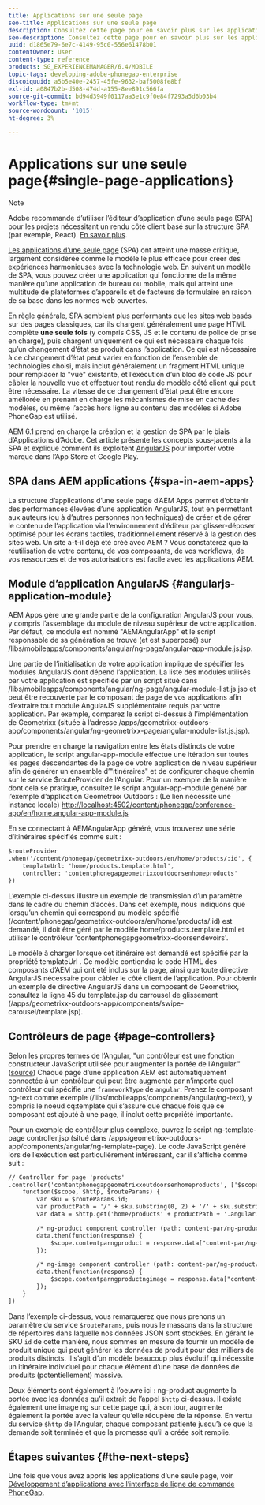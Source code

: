 ```yaml
---
title: Applications sur une seule page
seo-title: Applications sur une seule page
description: Consultez cette page pour en savoir plus sur les applications d’une seule page, c’est-à-dire que vous pouvez créer une application qui fonctionne de la même manière qu’une application de bureau ou mobile.
seo-description: Consultez cette page pour en savoir plus sur les applications d’une seule page, c’est-à-dire que vous pouvez créer une application qui fonctionne de la même manière qu’une application de bureau ou mobile.
uuid: d1865e79-6e7c-4149-95c0-556e61478b01
contentOwner: User
content-type: reference
products: SG_EXPERIENCEMANAGER/6.4/MOBILE
topic-tags: developing-adobe-phonegap-enterprise
discoiquuid: a5b5e40e-2457-45fe-9632-baf5008fe8bf
exl-id: a0847b2b-d508-474d-a155-8ee891c566fa
source-git-commit: bd94d3949f0117aa3e1c9f0e84f7293a5d6b03b4
workflow-type: tm+mt
source-wordcount: '1015'
ht-degree: 3%

---
```


# Applications sur une seule page{#single-page-applications}

>[!NOTE]
>
>Adobe recommande d’utiliser l’éditeur d’application d’une seule page (SPA) pour les projets nécessitant un rendu côté client basé sur la structure SPA (par exemple, React). [En savoir plus](/help/sites-developing/spa-overview.md).

[Les applications d’une seule page](https://en.wikipedia.org/wiki/Single-page_application)  (SPA) ont atteint une masse critique, largement considérée comme le modèle le plus efficace pour créer des expériences harmonieuses avec la technologie web. En suivant un modèle de SPA, vous pouvez créer une application qui fonctionne de la même manière qu’une application de bureau ou mobile, mais qui atteint une multitude de plateformes d’appareils et de facteurs de formulaire en raison de sa base dans les normes web ouvertes.

En règle générale, SPA semblent plus performants que les sites web basés sur des pages classiques, car ils chargent généralement une page HTML complète **une seule fois** (y compris CSS, JS et le contenu de police de prise en charge), puis chargent uniquement ce qui est nécessaire chaque fois qu’un changement d’état se produit dans l’application. Ce qui est nécessaire à ce changement d’état peut varier en fonction de l’ensemble de technologies choisi, mais inclut généralement un fragment HTML unique pour remplacer la &quot;vue&quot; existante, et l’exécution d’un bloc de code JS pour câbler la nouvelle vue et effectuer tout rendu de modèle côté client qui peut être nécessaire. La vitesse de ce changement d’état peut être encore améliorée en prenant en charge les mécanismes de mise en cache des modèles, ou même l’accès hors ligne au contenu des modèles si Adobe PhoneGap est utilisé.

AEM 6.1 prend en charge la création et la gestion de SPA par le biais d’Applications d’Adobe. Cet article présente les concepts sous-jacents à la SPA et explique comment ils exploitent [AngularJS](https://angularjs.org/) pour importer votre marque dans l’App Store et Google Play.

## SPA dans AEM applications {#spa-in-aem-apps}

La structure d’applications d’une seule page d’AEM Apps permet d’obtenir des performances élevées d’une application AngularJS, tout en permettant aux auteurs (ou à d’autres personnes non techniques) de créer et de gérer le contenu de l’application via l’environnement d’éditeur par glisser-déposer optimisé pour les écrans tactiles, traditionnellement réservé à la gestion des sites web. Un site a-t-il déjà été créé avec AEM ? Vous constaterez que la réutilisation de votre contenu, de vos composants, de vos workflows, de vos ressources et de vos autorisations est facile avec les applications AEM.

## Module d’application AngularJS {#angularjs-application-module}

AEM Apps gère une grande partie de la configuration AngularJS pour vous, y compris l’assemblage du module de niveau supérieur de votre application. Par défaut, ce module est nommé &quot;AEMAngularApp&quot; et le script responsable de sa génération se trouve (et est superposé) sur /libs/mobileapps/components/angular/ng-page/angular-app-module.js.jsp.

Une partie de l’initialisation de votre application implique de spécifier les modules AngularJS dont dépend l’application. La liste des modules utilisés par votre application est spécifiée par un script situé dans /libs/mobileapps/components/angular/ng-page/angular-module-list.js.jsp et peut être recouverte par le composant de page de vos applications afin d’extraire tout module AngularJS supplémentaire requis par votre application. Par exemple, comparez le script ci-dessus à l’implémentation de Geometrixx (située à l’adresse /apps/geometrixx-outdoors-app/components/angular/ng-geometrixx-page/angular-module-list.js.jsp).

Pour prendre en charge la navigation entre les états distincts de votre application, le script angular-app-module effectue une itération sur toutes les pages descendantes de la page de votre application de niveau supérieur afin de générer un ensemble d’&quot;itinéraires&quot; et de configurer chaque chemin sur le service $routeProvider de l’Angular. Pour un exemple de la manière dont cela se pratique, consultez le script angular-app-module généré par l’exemple d’application Geometrixx Outdoors : (Le lien nécessite une instance locale) [http://localhost:4502/content/phonegap/conference-app/en/home.angular-app-module.js](http://localhost:4502/content/phonegap/conference-app/en/home.angular-app-module.js)

En se connectant à AEMAngularApp généré, vous trouverez une série d’itinéraires spécifiés comme suit :

```xml
$routeProvider
.when('/content/phonegap/geometrixx-outdoors/en/home/products/:id', {
    templateUrl: 'home/products.template.html',
    controller: 'contentphonegapgeometrixxoutdoorsenhomeproducts'
})
```

L’exemple ci-dessus illustre un exemple de transmission d’un paramètre dans le cadre du chemin d’accès. Dans cet exemple, nous indiquons que lorsqu’un chemin qui correspond au modèle spécifié (/content/phonegap/geometrixx-outdoors/en/home/products/:id) est demandé, il doit être géré par le modèle home/products.template.html et utiliser le contrôleur &#39;contentphonegapgeometrixx-doorsendevoirs&#39;.

Le modèle à charger lorsque cet itinéraire est demandé est spécifié par la propriété templateUrl . Ce modèle contiendra le code HTML des composants d’AEM qui ont été inclus sur la page, ainsi que toute directive AngularJS nécessaire pour câbler le côté client de l’application. Pour obtenir un exemple de directive AngularJS dans un composant de Geometrixx, consultez la ligne 45 du template.jsp du carrousel de glissement (/apps/geometrixx-outdoors-app/components/swipe-carousel/template.jsp).

## Contrôleurs de page {#page-controllers}

Selon les propres termes de l’Angular, &quot;un contrôleur est une fonction constructeur JavaScript utilisée pour augmenter la portée de l’Angular.&quot; ([source](https://docs.angularjs.org/guide/controller)) Chaque page d’une application AEM est automatiquement connectée à un contrôleur qui peut être augmenté par n’importe quel contrôleur qui spécifie une `frameworkType` de `angular`. Prenez le composant ng-text comme exemple (/libs/mobileapps/components/angular/ng-text), y compris le noeud cq:template qui s’assure que chaque fois que ce composant est ajouté à une page, il inclut cette propriété importante.

Pour un exemple de contrôleur plus complexe, ouvrez le script ng-template-page controller.jsp (situé dans /apps/geometrixx-outdoors-app/components/angular/ng-template-page). Le code JavaScript généré lors de l’exécution est particulièrement intéressant, car il s’affiche comme suit :

```xml
// Controller for page 'products'
.controller('contentphonegapgeometrixxoutdoorsenhomeproducts', ['$scope', '$http', '$routeParams',
    function($scope, $http, $routeParams) {
        var sku = $routeParams.id;
        var productPath = '/' + sku.substring(0, 2) + '/' + sku.substring(0, 4) + '/' + sku;
        var data = $http.get('home/products' + productPath + '.angular.json' + cacheKiller);

        /* ng-product component controller (path: content-par/ng-product) */
        data.then(function(response) {
            $scope.contentparngproduct = response.data["content-par/ng-product"].items;
        });

        /* ng-image component controller (path: content-par/ng-product/ng-image) */
        data.then(function(response) {
            $scope.contentparngproductngimage = response.data["content-par/ng-product/ng-image"].items;
        });
    }
])
```

Dans l’exemple ci-dessus, vous remarquerez que nous prenons un paramètre du service `$routeParams`, puis nous le massons dans la structure de répertoires dans laquelle nos données JSON sont stockées. En gérant le SKU `id` de cette manière, nous sommes en mesure de fournir un modèle de produit unique qui peut générer les données de produit pour des milliers de produits distincts. Il s’agit d’un modèle beaucoup plus évolutif qui nécessite un itinéraire individuel pour chaque élément d’une base de données de produits (potentiellement) massive.

Deux éléments sont également à l’oeuvre ici : ng-product augmente la portée avec les données qu’il extrait de l’appel `$http` ci-dessus. Il existe également une image ng sur cette page qui, à son tour, augmente également la portée avec la valeur qu’elle récupère de la réponse. En vertu du service `$http` de l’Angular, chaque composant patiente jusqu’à ce que la demande soit terminée et que la promesse qu’il a créée soit remplie.

## Étapes suivantes {#the-next-steps}

Une fois que vous avez appris les applications d’une seule page, voir [Développement d’applications avec l’interface de ligne de commande PhoneGap](/help/mobile/phonegap-apps-pg-cli.md).
